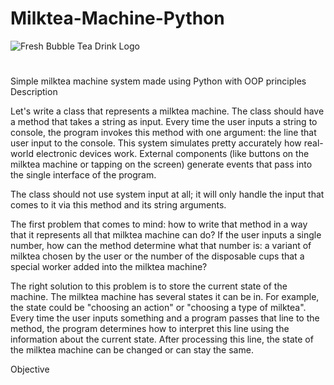 # Milktea-Machine-Python
![Fresh Bubble Tea Drink Logo](https://user-images.githubusercontent.com/115056836/206976278-60a711e7-6331-472f-982e-74b8953a4adc.jpg)




#
Simple milktea machine system made using Python with OOP principles
Description

Let's write a class that represents a milktea machine. The class should have a method that takes a string as input. Every time the user inputs a string to console, the program invokes this method with one argument: the line that user input to the console. This system simulates pretty accurately how real-world electronic devices work. External components (like buttons on the milktea machine or tapping on the screen) generate events that pass into the single interface of the program.

The class should not use system input at all; it will only handle the input that comes to it via this method and its string arguments.

The first problem that comes to mind: how to write that method in a way that it represents all that milktea machine can do? If the user inputs a single number, how can the method determine what that number is: a variant of milktea chosen by the user or the number of the disposable cups that a special worker added into the milktea machine?

The right solution to this problem is to store the current state of the machine. The milktea machine has several states it can be in. For example, the state could be "choosing an action" or "choosing a type of milktea". Every time the user inputs something and a program passes that line to the method, the program determines how to interpret this line using the information about the current state. After processing this line, the state of the milktea machine can be changed or can stay the same.

Objective



